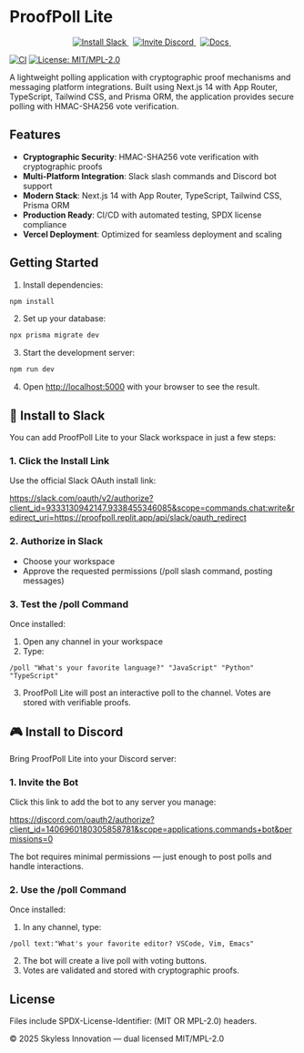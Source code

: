 # ProofPoll Lite

<p align="center">
  <a href="https://slack.com/oauth/v2/authorize?client_id=9333130942147.933845&scope=commands,chat:write&redirect_uri=https://proofpoll.replit.app/api/slack/oauth_redirect">
    <img alt="Install Slack" src="https://img.shields.io/badge/Slack-Install_App-4A154B?style=flat&logo=slack&logoColor=white" />
  </a>
  &nbsp;
  <a href="https://discord.com/oauth2/authorize?client_id=1406960180305858781&scope=applications.commands+bot&permissions=0">
    <img alt="Invite Discord" src="https://img.shields.io/badge/Discord-Invite_Bot-5865F2?style=flat&logo=discord&logoColor=white" />
  </a>
  &nbsp;
  <a href="https://proofpoll.replit.app/">
    <img alt="Docs" src="https://img.shields.io/badge/Docs-Read_More-00B0F0?style=flat&logo=readthedocs&logoColor=white" />
  </a>
  &nbsp;
</p>

[![CI](https://github.com/skylessinnovation/proofpoll-lite/actions/workflows/ci.yml/badge.svg)](https://github.com/skylessinnovation/proofpoll-lite/actions/workflows/ci.yml)
[![License: MIT/MPL-2.0](https://img.shields.io/badge/license-MIT%20or%20MPL--2.0-blue.svg)](#license)

A lightweight polling application with cryptographic proof mechanisms and messaging platform integrations. Built using Next.js 14 with App Router, TypeScript, Tailwind CSS, and Prisma ORM, the application provides secure polling with HMAC-SHA256 vote verification.

## Features

- **Cryptographic Security**: HMAC-SHA256 vote verification with cryptographic proofs
- **Multi-Platform Integration**: Slack slash commands and Discord bot support
- **Modern Stack**: Next.js 14 with App Router, TypeScript, Tailwind CSS, Prisma ORM
- **Production Ready**: CI/CD with automated testing, SPDX license compliance
- **Vercel Deployment**: Optimized for seamless deployment and scaling

## Getting Started

1. Install dependencies:
```bash
npm install
```

2. Set up your database:
```bash
npx prisma migrate dev
```

3. Start the development server:
```bash
npm run dev
```

4. Open [http://localhost:5000](http://localhost:5000) with your browser to see the result.

## 🚀 Install to Slack

You can add ProofPoll Lite to your Slack workspace in just a few steps:

### 1. Click the Install Link

Use the official Slack OAuth install link:

https://slack.com/oauth/v2/authorize?client_id=9333130942147.9338455346085&scope=commands,chat:write&redirect_uri=https://proofpoll.replit.app/api/slack/oauth_redirect

### 2. Authorize in Slack
- Choose your workspace
- Approve the requested permissions (/poll slash command, posting messages)

### 3. Test the /poll Command

Once installed:
1. Open any channel in your workspace
2. Type:
```
/poll "What's your favorite language?" "JavaScript" "Python" "TypeScript"
```
3. ProofPoll Lite will post an interactive poll to the channel. Votes are stored with verifiable proofs.

## 🎮 Install to Discord

Bring ProofPoll Lite into your Discord server:

### 1. Invite the Bot

Click this link to add the bot to any server you manage:

https://discord.com/oauth2/authorize?client_id=1406960180305858781&scope=applications.commands+bot&permissions=0

The bot requires minimal permissions — just enough to post polls and handle interactions.

### 2. Use the /poll Command

Once installed:
1. In any channel, type:
```
/poll text:"What's your favorite editor? VSCode, Vim, Emacs"
```
2. The bot will create a live poll with voting buttons.
3. Votes are validated and stored with cryptographic proofs.

## License

Files include SPDX-License-Identifier: (MIT OR MPL-2.0) headers.

© 2025 Skyless Innovation — dual licensed MIT/MPL-2.0

